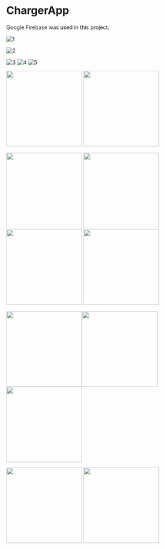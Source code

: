 # ChargerApp
Google Firebase was used in this project.

![1](https://github.com/ozancck/ChargerApp/assets/77584235/d1f8556b-9d4d-4855-8fe8-0f7950bf51dd)

![2](https://github.com/ozancck/ChargerApp/assets/77584235/7099efae-1a4b-492c-8282-3feb83f0facd)


![3](https://github.com/ozancck/ChargerApp/assets/77584235/36558e40-c4cf-434b-a10e-3789576e4ab0)
![4](https://github.com/ozancck/ChargerApp/assets/77584235/8b0a87dc-245f-4a14-b9a4-3a73138eac76)
![5](https://github.com/ozancck/ChargerApp/assets/77584235/75db703f-1a0a-4b73-a9bb-367245fb0c38)



<img src="https://user-images.githubusercontent.com/77584235/229894193-4f8e8886-24f5-41b6-ac66-3a4cf8f7a731.png" width="200"/> <img src="https://user-images.githubusercontent.com/77584235/229894201-e7daa3de-f9fc-40fa-ad28-5abacd3f971b.png" width="200"/> 

<img src="https://user-images.githubusercontent.com/77584235/229894219-13617fb5-d200-43f2-a666-a4b319f39ef6.png" width="200"/> <img src="https://user-images.githubusercontent.com/77584235/229894225-7c60c2cf-59d8-40f9-aa57-3efc06fd5948.png" width="200"/><img src="https://user-images.githubusercontent.com/77584235/229894233-e08b23cf-3fad-463f-90b5-b0220e6bebfc.png" width="200"/> <img src="https://user-images.githubusercontent.com/77584235/229894243-39511d77-f3c9-4603-ab26-f6eb7bf137d0.png" width="200"/> 

<img src="https://user-images.githubusercontent.com/77584235/229894249-cdba1aec-1a2d-44a2-9958-bcc3bd8c6428.png" width="200"/><img src="https://user-images.githubusercontent.com/77584235/229894254-b33a356e-e604-43af-9bee-19f930c6d089.png" width="200"/> <img src="https://user-images.githubusercontent.com/77584235/229894264-e8ae20bf-2154-4c1e-ba23-44838455802f.png" width="200"/>

<img src="https://user-images.githubusercontent.com/77584235/229894270-c9c2c5c7-5da0-4cdc-b1bd-7fb1233d3793.png" width="200"/>

<img src="https://user-images.githubusercontent.com/77584235/229894209-f594c9ea-7b13-410c-9d68-94240dd2a273.png" width="200"/>
